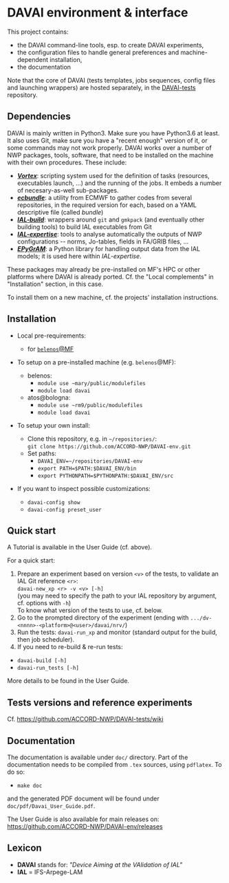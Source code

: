 DAVAI environment & interface
=============================

This project contains:

* the DAVAI command-line tools, esp. to create DAVAI experiments,
* the configuration files to handle general preferences and machine-dependent installation,
* the documentation

Note that the core of DAVAI (tests templates, jobs sequences, config files and launching wrappers) are hosted
separately, in the [DAVAI-tests](https://github.com/ACCORD-NWP/DAVAI-tests) repository.

Dependencies
------------

DAVAI is mainly written in Python3. Make sure you have Python3.6 at least.
It also uses Git, make sure you have a "recent enough" version of it, or some commands may not work properly.
DAVAI works over a number of NWP packages, tools, software, that need to be installed on the machine with their own
procedures. These include:

* [_**Vortex**_](https://opensource.umr-cnrm.fr/projects/vortex):
  scripting system used for the definition of tasks (resources, executables launch, ...) and the running
  of the jobs. It embeds a number of necesary-as-well sub-packages.
* [_**ecbundle**_](https://git.ecmwf.int/projects/ECSDK/repos/ecbundle):
  a utility from ECMWF to gather codes from several repositories, in the required version for each,
  based on a YAML descriptive file (called _bundle_)
* [_**IAL-build**_](https://github.com/ACCORD-NWP/IAL-build):
  wrappers around `git` and `gmkpack` (and eventually other building tools) to build IAL executables from Git
* [_**IAL-expertise**_](https://github.com/ACCORD-NWP/IAL-expertise):
  tools to analyse automatically the outputs of NWP configurations -- norms, Jo-tables, fields in FA/GRIB files, ...
* [_**EPyGrAM**_](https://github.com/UMR-CNRM/EPyGrAM): a Python library for handling output data from the IAL models;
  it is used here within _IAL-expertise_.

These packages may already be pre-installed on MF's HPC or other platforms where DAVAI is already ported.
Cf. the "Local complements" in "Installation" section, in this case.

To install them on a new machine, cf. the projects' installation instructions.

Installation
------------

* Local pre-requirements:
   * for [`belenos`@MF](doc/belenos.md)

* To setup on a pre-installed machine (e.g. `belenos`@MF):
  * belenos:
    - `module use ~mary/public/modulefiles`
    - `module load davai`
  * atos@bologna:
    - `module use ~rm9/public/modulefiles`
    - `module load davai`

* To setup your own install:
  * Clone this repository, e.g. in `~/repositories/`:\
    `git clone https://github.com/ACCORD-NWP/DAVAI-env.git`
  * Set paths:
    - `DAVAI_ENV=~/repositories/DAVAI-env`
    - `export PATH=$PATH:$DAVAI_ENV/bin`
    - `export PYTHONPATH=$PYTHONPATH:$DAVAI_ENV/src`

* If you want to inspect possible customizations:
  - `davai-config show`
  - `davai-config preset_user`

Quick start
-----------

A Tutorial is available in the User Guide (cf. above).

For a quick start:

1. Prepare an experiment based on version `<v>` of the tests, to validate an IAL Git reference `<r>`:\
   `davai-new_xp <r> -v <v> [-h]`\
   (you may need to specify the path to your IAL repository by argument, cf. options with `-h`)\
   To know what version of the tests to use, cf. below.
2. Go to the prompted directory of the experiment (ending with `.../dv-<nnnn>-<platform>@<user>/davai/nrv/`)
3. Run the tests: `davai-run_xp` and monitor (standard output for the build, then job scheduler).
4. If you need to re-build & re-run tests:
  - `davai-build [-h]`
  - `davai-run_tests [-h]`

More details to be found in the User Guide.

Tests versions and reference experiments
----------------------------------------

Cf. https://github.com/ACCORD-NWP/DAVAI-tests/wiki

Documentation
-------------

The documentation is available under `doc/` directory.
Part of the documentation needs to be compiled from `.tex` sources, using `pdflatex`.
To do so:

* `make doc`

and the generated PDF document will be found under `doc/pdf/Davai_User_Guide.pdf`.

The User Guide is also available for main releases on: https://github.com/ACCORD-NWP/DAVAI-env/releases

Lexicon
-------

* **DAVAI** stands for: _"Device Aiming at the VAlidation of IAL"_
* **IAL** = IFS-Arpege-LAM

